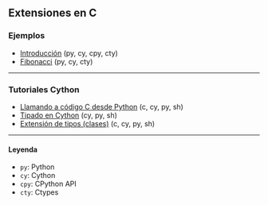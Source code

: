 ## Extensiones en C

### Ejemplos
- [Introducción](https://github.com/mondeja/fullstack/tree/master/backend/src/022-extensiones_en_c/ejemplos/001-intro) (py, cy, cpy, cty)
- [Fibonacci](https://github.com/mondeja/fullstack/tree/master/backend/src/022-extensiones_en_c/ejemplos/002-fibonacci) (py, cy, cty)

_______________________________

### Tutoriales Cython
- [Llamando a código C desde Python](https://github.com/mondeja/fullstack/tree/master/backend/src/022-extensiones_en_c/cy_tutorials/c_from_py) (c, cy, py, sh)
- [Tipado en Cython](https://github.com/mondeja/fullstack/tree/master/backend/src/022-extensiones_en_c/cy_tutorials/types) (cy, py, sh)
- [Extensión de tipos (clases)](https://github.com/mondeja/fullstack/tree/master/backend/src/022-extensiones_en_c/cy_tutorials/type_ext) (c, cy, py, sh)

_______________________________

#### Leyenda
- `py`: Python
- `cy`: Cython
- `cpy`: CPython API
- `cty`: Ctypes
